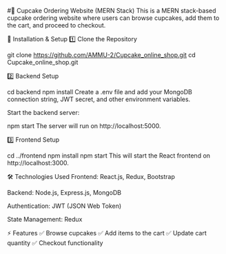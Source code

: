 #🧁 Cupcake Ordering Website (MERN Stack)
This is a MERN stack-based cupcake ordering website where users can browse cupcakes, add them to the cart, and proceed to checkout.

🚀 Installation & Setup
1️⃣ Clone the Repository

git clone https://github.com/AMMU-2/Cupcake_online_shop.git
cd Cupcake_online_shop.git

2️⃣ Backend Setup

cd backend
npm install
Create a .env file and add your MongoDB connection string, JWT secret, and other environment variables.

Start the backend server:

npm start
The server will run on http://localhost:5000.

3️⃣ Frontend Setup

cd ../frontend
npm install
npm start
This will start the React frontend on http://localhost:3000.

🛠 Technologies Used
Frontend: React.js, Redux, Bootstrap

Backend: Node.js, Express.js, MongoDB

Authentication: JWT (JSON Web Token)

State Management: Redux

⚡ Features
✅ Browse cupcakes
✅ Add items to the cart
✅ Update cart quantity
✅ Checkout functionality

